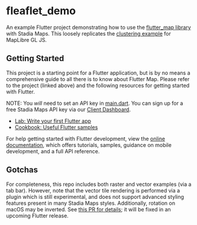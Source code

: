 # fleaflet_demo

An example Flutter project demonstrating how to use the [flutter_map library](https://github.com/fleaflet/flutter_map)
with Stadia Maps. This loosely replicates the [clustering example](https://maplibre.org/maplibre-gl-js-docs/example/cluster/)
for MapLibre GL JS.

## Getting Started

This project is a starting point for a Flutter application, but is by no means a comprehensive guide
to all there is to know about Flutter Map. Please refer to the project (linked above)
and the following resources for getting started with Flutter.

NOTE: You *will* need to set an API key in [main.dart](lib/main.dart). You can sign up for a free
Stadia Maps API key via our [Client Dashboard](https://client.stadiamaps.com/).

- [Lab: Write your first Flutter app](https://docs.flutter.dev/get-started/codelab)
- [Cookbook: Useful Flutter samples](https://docs.flutter.dev/cookbook)

For help getting started with Flutter development, view the
[online documentation](https://docs.flutter.dev/), which offers tutorials,
samples, guidance on mobile development, and a full API reference.

## Gotchas

For completeness, this repo includes both raster and vector examples (via a tab bar).
However, note that the vector tile rendering is performed via a plugin which is still
experimental, and does not support advanced styling features present in many Stadia Maps
styles. Additionally, rotation on macOS may be inverted. See
[this PR for details](https://github.com/flutter/engine/pull/36444); it will be fixed in an upcoming Flutter release.
